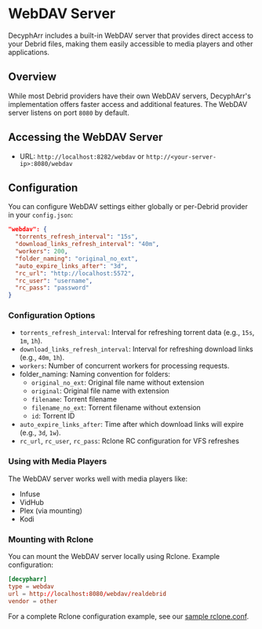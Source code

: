 # WebDAV Server

DecyphArr includes a built-in WebDAV server that provides direct access to your Debrid files, making them easily accessible to media players and other applications.

## Overview

While most Debrid providers have their own WebDAV servers, DecyphArr's implementation offers faster access and additional features. The WebDAV server listens on port `8080` by default.

## Accessing the WebDAV Server

- URL: `http://localhost:8282/webdav` or `http://<your-server-ip>:8080/webdav`

## Configuration

You can configure WebDAV settings either globally or per-Debrid provider in your `config.json`:

```json
"webdav": {
  "torrents_refresh_interval": "15s",
  "download_links_refresh_interval": "40m",
  "workers": 200,
  "folder_naming": "original_no_ext",
  "auto_expire_links_after": "3d",
  "rc_url": "http://localhost:5572",
  "rc_user": "username",
  "rc_pass": "password"
}
```

### Configuration Options

- `torrents_refresh_interval`: Interval for refreshing torrent data (e.g., `15s`, `1m`, `1h`).
- `download_links_refresh_interval`: Interval for refreshing download links (e.g., `40m`, `1h`).
- `workers`: Number of concurrent workers for processing requests.
- folder_naming: Naming convention for folders:
  - `original_no_ext`: Original file name without extension
  - `original`: Original file name with extension
  - `filename`: Torrent filename
  - `filename_no_ext`: Torrent filename without extension
  - `id`: Torrent ID
- `auto_expire_links_after`: Time after which download links will expire (e.g., `3d`, `1w`).
- `rc_url`, `rc_user`, `rc_pass`: Rclone RC configuration for VFS refreshes

### Using with Media Players
The WebDAV server works well with media players like:

- Infuse
- VidHub
- Plex (via mounting)
- Kodi

### Mounting with Rclone
You can mount the WebDAV server locally using Rclone. Example configuration:

```conf
[decypharr]
type = webdav
url = http://localhost:8080/webdav/realdebrid
vendor = other
```
For a complete Rclone configuration example, see our [sample rclone.conf](../extras/rclone.conf).